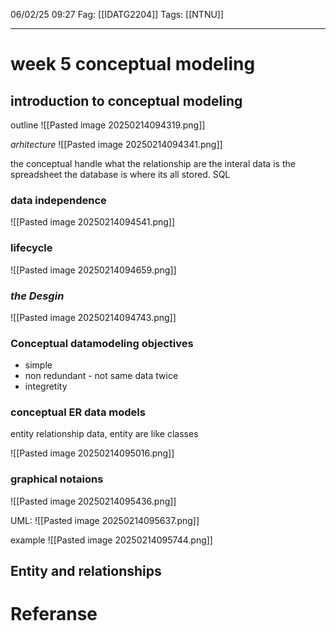 06/02/25 09:27
Fag: [[IDATG2204]]
Tags: [[NTNU]]
___
# week 5 conceptual modeling

## introduction to conceptual modeling
outline
![[Pasted image 20250214094319.png]]

*arhitecture*
![[Pasted image 20250214094341.png]]

the conceptual handle what the relationship are
the interal data is the spreadsheet
the database is where its all stored. SQL

### data independence
![[Pasted image 20250214094541.png]]

### lifecycle
![[Pasted image 20250214094659.png]]

### *the Desgin*
![[Pasted image 20250214094743.png]]

### Conceptual datamodeling objectives
- simple
- non redundant - not same data twice
- integretity

### conceptual ER data models
entity relationship data, entity are like classes

![[Pasted image 20250214095016.png]]

### graphical notaions
![[Pasted image 20250214095436.png]]

UML:
![[Pasted image 20250214095637.png]]

example
![[Pasted image 20250214095744.png]]

## Entity and relationships

# Referanse
